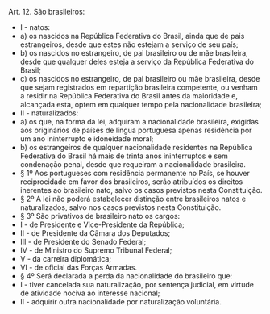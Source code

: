 Art. 12. São brasileiros:
* I -  natos:
 * a)  os nascidos na República Federativa do Brasil, ainda que de pais estrangeiros, desde que estes não estejam a serviço de seu país;
 * b)  os nascidos no estrangeiro, de pai brasileiro ou de mãe brasileira, desde que qualquer deles esteja a serviço da República Federativa do Brasil;
 * c)  os nascidos no estrangeiro, de pai brasileiro ou mãe brasileira, desde que sejam registrados em repartição brasileira competente, ou venham a residir na República Federativa do Brasil antes da maioridade e, alcançada esta, optem em qualquer tempo pela nacionalidade brasileira;
* II -  naturalizados:
 * a)  os que, na forma da lei, adquiram a nacionalidade brasileira, exigidas aos originários de países de língua portuguesa apenas residência por um ano ininterrupto e idoneidade moral;
 * b)  os estrangeiros de qualquer nacionalidade residentes na República Federativa do Brasil há mais de trinta anos ininterruptos e sem condenação penal, desde que requeiram a nacionalidade brasileira.
* § 1º Aos portugueses com residência permanente no País, se houver reciprocidade em favor dos brasileiros, serão atribuídos os direitos inerentes ao brasileiro nato, salvo os casos previstos nesta Constituição.
* § 2º A lei não poderá estabelecer distinção entre brasileiros natos e naturalizados, salvo nos casos previstos nesta Constituição.
* § 3º São privativos de brasileiro nato os cargos:
 * I -  de Presidente e Vice-Presidente da República;
 * II -  de Presidente da Câmara dos Deputados;
 * III -  de Presidente do Senado Federal;
 * IV -  de Ministro do Supremo Tribunal Federal;
 * V -  da carreira diplomática;
 * VI -  de oficial das Forças Armadas.
* § 4º Será declarada a perda da nacionalidade do brasileiro que:
 * I -  tiver cancelada sua naturalização, por sentença judicial, em virtude de atividade nociva ao interesse nacional;
 * II -  adquirir outra nacionalidade por naturalização voluntária.
